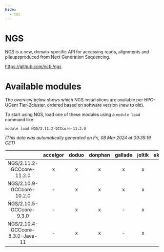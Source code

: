 ```yaml
---
hide:
  - toc
---
```


NGS
===


NGS is a new, domain-specific API for accessing reads, alignments and pileupsproduced from Next Generation Sequencing.

https://github.com/ncbi/ngs
# Available modules


The overview below shows which NGS installations are available per HPC-UGent Tier-2cluster, ordered based on software version (new to old).

To start using NGS, load one of these modules using a `module load` command like:

```shell
module load NGS/2.11.2-GCCcore-11.2.0
```

*(This data was automatically generated on Fri, 08 Mar 2024 at 09:35:19 CET)*  

| |accelgor|doduo|donphan|gallade|joltik|skitty|
| :---: | :---: | :---: | :---: | :---: | :---: | :---: |
|NGS/2.11.2-GCCcore-11.2.0|x|x|x|x|x|x|
|NGS/2.10.9-GCCcore-10.2.0|-|x|x|x|x|x|
|NGS/2.10.5-GCCcore-9.3.0|-|x|x|-|x|x|
|NGS/2.10.4-GCCcore-8.3.0-Java-11|-|x|x|-|x|x|
